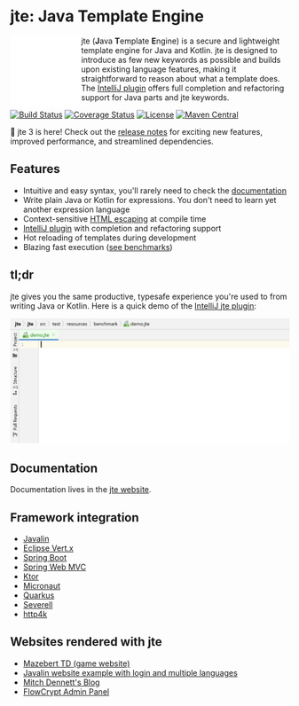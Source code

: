 # jte: Java Template Engine

<img align="left" alt="jte" src="docs/jte.svg" width="128">jte (**J**ava **T**emplate **E**ngine) is a secure and lightweight template engine for Java and Kotlin. jte is designed to introduce as few new keywords as possible and builds upon existing language features, making it straightforward to reason about what a template does. The [IntelliJ plugin][intellij-plugin] offers full completion and refactoring support for Java parts and jte keywords.

[![Build Status](https://github.com/casid/jte/workflows/Test%20all%20JDKs%20on%20all%20OSes/badge.svg)](https://github.com/casid/jte/actions)
[![Coverage Status](https://codecov.io/gh/casid/jte/branch/main/graph/badge.svg)](https://codecov.io/gh/casid/jte)
[![License](https://img.shields.io/badge/license-Apache%202.0-blue.svg)](https://raw.githubusercontent.com/casid/jte/master/LICENSE)
[![Maven Central](https://img.shields.io/maven-central/v/gg.jte/jte.svg)](http://mvnrepository.com/artifact/gg.jte/jte)

🚀 jte 3 is here! Check out the [release notes](https://github.com/casid/jte/releases/tag/3.0.0) for exciting new features, improved performance, and streamlined dependencies.

## Features

- Intuitive and easy syntax, you'll rarely need to check the [documentation](https://jte.gg/)
- Write plain Java or Kotlin for expressions. You don't need to learn yet another expression language
- Context-sensitive [HTML escaping](https://jte.gg/html-rendering/#html-escaping) at compile time
- [IntelliJ plugin][intellij-plugin] with completion and refactoring support
- Hot reloading of templates during development
- Blazing fast execution ([see benchmarks](https://jte.gg/#performance))

## tl;dr

jte gives you the same productive, typesafe experience you're used to from writing Java or Kotlin. Here is a quick demo of the [IntelliJ jte plugin][intellij-plugin]:

![jte plugin in IntelliJ](docs/jte-intellij.gif)

## Documentation

Documentation lives in the [jte website](https://jte.gg/).

## Framework integration

- [Javalin](https://javalin.io/tutorials/jte)
- [Eclipse Vert.x](https://github.com/vert-x3/vertx-web/tree/master/vertx-template-engines/vertx-web-templ-jte)
- [Spring Boot](https://github.com/casid/jte-spring-boot-demo)
- [Spring Web MVC](https://github.com/izogfif/demo-spring-jte)
- [Ktor](https://ktor.io/docs/jte.html)
- [Micronaut](https://micronaut-projects.github.io/micronaut-views/latest/guide/#jte)
- [Quarkus](https://github.com/renannprado/quarkus-jte-extension/)
- [Severell](https://github.com/severell/severell-jte-plugin)
- [http4k](https://www.http4k.org/guide/reference/templating)

## Websites rendered with jte

- [Mazebert TD (game website)](https://mazebert.com)
- [Javalin website example with login and multiple languages](https://github.com/casid/jte-javalin-tutorial)
- [Mitch Dennett's Blog](https://www.mitchdennett.com/)
- [FlowCrypt Admin Panel](https://flowcrypt.com/docs/business/enterprise-admin-panel.html)

[intellij-plugin]: https://plugins.jetbrains.com/plugin/14521-jte "IntelliJ jte Plugin"
[template-benchmark]: https://github.com/casid/template-benchmark/ "Template Benchmarks"
[maven-central]: http://mvnrepository.com/artifact/gg.jte/jte "jte in Maven Central"
